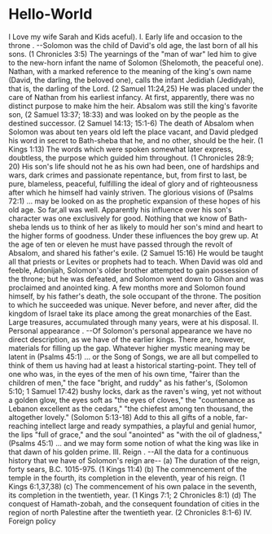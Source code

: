 # Hello-World
I Love my wife Sarah and Kids
aceful). I. Early life and occasion to the throne . --Solomon was the child of David's old age, the last born of all his sons. (1 Chronicles 3:5) The yearnings of the "man of war" led him to give to the new-horn infant the name of Solomon (Shelomoth, the peaceful one). Nathan, with a marked reference to the meaning of the king's own name (David, the darling, the beloved one), calls the infant Jedidiah (Jedidyah), that is, the darling of the Lord. (2 Samuel 11:24,25) He was placed under the care of Nathan from his earliest infancy. At first, apparently, there was no distinct purpose to make him the heir. Absalom was still the king's favorite son, (2 Samuel 13:37; 18:33) and was looked on by the people as the destined successor. (2 Samuel 14:13; 15:1-6) The death of Absalom when Solomon was about ten years old left the place vacant, and David pledged his word in secret to Bath-sheba that he, and no other, should be the heir. (1 Kings 1:13) The words which were spoken somewhat later express, doubtless, the purpose which guided him throughout. (1 Chronicles 28:9; 20) His son's life should not he as his own had been, one of hardships and wars, dark crimes and passionate repentance, but, from first to last, be pure, blameless, peaceful, fulfilling the ideal of glory and of righteousness after which he himself had vainly striven. The glorious visions of (Psalms 72:1) ... may be looked on as the prophetic expansion of these hopes of his old age. So far,all was well. Apparently his influence over his son's character was one exclusively for good. Nothing that we know of Bath-sheba lends us to think of her as likely to mould her son's mind and heart to the higher forms of goodness. Under these influences the boy grew up. At the age of ten or eleven he must have passed through the revolt of Absalom, and shared his father's exile. (2 Samuel 15:16) He would be taught all that priests or Levites or prophets had to teach. When David was old and feeble, Adonijah, Solomon's older brother attempted to gain possession of the throne; but he was defeated, and Solomon went down to Gihon and was proclaimed and anointed king. A few months more and Solomon found himself, by his father's death, the sole occupant of the throne. The position to which he succeeded was unique. Never before, and never after, did the kingdom of Israel take its place among the great monarchies of the East. Large treasures, accumulated through many years, were at his disposal. II. Personal appearance . --Of Solomon's personal appearance we have no direct description, as we have of the earlier kings. There are, however, materials for filling up the gap. Whatever higher mystic meaning may be latent in (Psalms 45:1) ... or the Song of Songs, we are all but compelled to think of them us having had at least a historical starting-point. They tell of one who was, in the eyes of the men of his own time, "fairer than the children of men," the face "bright, and ruddy" as his father's, (Solomon 5:10; 1 Samuel 17:42) bushy locks, dark as the raven's wing, yet not without a golden glow, the eyes soft as "the eyes of cloves," the "countenance as Lebanon excellent as the cedars," "the chiefest among ten thousand, the altogether lovely." (Solomon 5:13-18) Add to this all gifts of a noble, far-reaching intellect large and ready sympathies, a playful and genial humor, the lips "full of grace," and the soul "anointed" as "with the oil of gladness," (Psalms 45:1) ... and we may form some notion of what the king was like in that dawn of his golden prime. III. Reign . --All the data for a continuous history that we have of Solomon's reign are-- (a) The duration of the reign, forty sears, B.C. 1015-975. (1 Kings 11:4) (b) The commencement of the temple in the fourth, its completion in the eleventh, year of his reign. (1 Kings 6:1,37,38) (c) The commencement of his own palace in the seventh, its completion in the twentieth, year. (1 Kings 7:1; 2 Chronicles 8:1) (d) The conquest of Hamath-zobah, and the consequent foundation of cities in the region of north Palestine after the twentieth year. (2 Chronicles 8:1-6) IV. Foreign policy 
